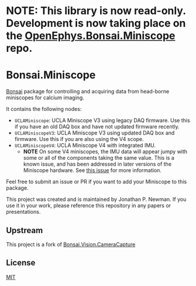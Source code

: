 # NOTE: This library is now read-only. Development is now taking place on the [OpenEphys.Bonsai.Miniscope](https://github.com/open-ephys/OpenEphys.Bonsai.Miniscope) repo.

# Bonsai.Miniscope
[Bonsai](http://bonsai-rx.org/) package for controlling and acquiring data from head-borne miniscopes for calcium imaging. 

It contains the following nodes: 

- `UCLAMiniscope`: UCLA Miniscope V3 using legacy DAQ firmware. Use this if you have an old DAQ box and have not updated firmware recently.
- `UCLAMiniscopeV3`: UCLA Miniscope V3 using updated DAQ box and firmware. Use this if you are also using the V4 scope.
- `UCLAMiniscopeV4`: UCLA Miniscope V4 with integrated IMU.
    - **NOTE** On some V4 miniscopes, the IMU data will appear jumpy with some or all of the components taking the same value. This is a known issue, and has been addressed in later versions 
      of the Miniscope hardware. See [this issue](https://github.com/Aharoni-Lab/Miniscope-DAQ-QT-Software/issues/23) for more information.

Feel free to submit an issue or PR if you want to add your Miniscope to this package.

This project was created and is maintained by Jonathan P. Newman. If you use it in your work, please reference this repository in any papers or presentations.

## Upstream
This project is a fork of [Bonsai.Vision.CameraCapture](https://bitbucket.org/horizongir/bonsai/src/43c4072273efcaff77e429296c2d6d8756ec07c7/Bonsai.Vision/CameraCapture.cs?at=default&fileviewer=file-view-default)

## License
[MIT](https://opensource.org/licenses/MIT)
